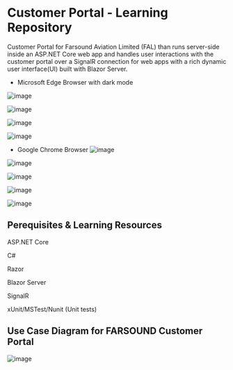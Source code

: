 # Customer Portal - Learning Repository
Customer Portal for Farsound Aviation Limited (FAL) than runs server-side inside an ASP.NET Core web app and handles user interactions with the customer portal over a SignalR connection for web apps with a rich dynamic user interface(UI) built with Blazor Server.


- Microsoft Edge Browser with dark mode

![image](https://github.com/user-attachments/assets/7f4986bb-5ac2-42f7-8aed-b30cd89054e9)

![image](https://github.com/user-attachments/assets/178d8cf9-28bd-40d3-aa8a-5859e5ee2cac)

![image](https://github.com/user-attachments/assets/1eaa9060-7f71-4b21-934d-d6668126de97)

![image](https://github.com/user-attachments/assets/abd087e0-c447-4248-b25f-8bf3b64e6469)


- Google Chrome Browser
![image](https://github.com/user-attachments/assets/b55200e3-f62b-46d2-afe3-f5d616ba3e2b)

![image](https://github.com/user-attachments/assets/2cca71f2-0e41-4a3b-a728-f64a524dfa26)

![image](https://github.com/user-attachments/assets/72354ad5-48bc-4d68-ab30-c93fddd4ff63)

![image](https://github.com/user-attachments/assets/8c95a47b-5ac5-449a-86d4-caa0f12e0be9)

![image](https://github.com/user-attachments/assets/d4eb276e-9b0b-4f93-a046-940cf424d3fc)

## Perequisites & Learning Resources
ASP.NET Core

C#

Razor

Blazor Server

SignalR

xUnit/MSTest/Nunit (Unit tests) 

## Use Case Diagram for FARSOUND Customer Portal

![image](https://github.com/user-attachments/assets/052869a0-006d-47d8-b02e-be9ef4d976a6)


